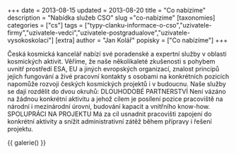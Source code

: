 +++
date = 2013-08-15
updated = 2013-08-20
title = "Co nabízíme"
description = "Nabídka služeb CSO"
slug ="co-nabizime"
[taxonomies]
categories = ["cs"]
tags = ["typy-clanku-informace-o-cso","uzivatele-firmy","uzivatele-vedci","uzivatele-postgradualove","uzivatele-vysokoskolaci"]
[extra]
author = "Jan Kolář"
popisky = ["Co nabízíme"]
+++

Česká kosmická kancelář nabízí své poradenské a expertní služby v oblasti kosmických aktivit. Věříme, že naše několikaleté zkušenosti s pohybem uvnitř prostředí ESA, EU a jiných evropských organizací, znalost principů jejich fungování a živé pracovní kontakty s osobami na konkrétních pozicích napomůže rozvoji českých kosmických projektů i v budoucnu. Naše služby se dají rozdělit do dvou okruhů:  DLOUHODOBÉ PARTNERSTVÍ Není vázáno na žádnou konkrétní aktivitu a jehož cílem je posílení pozice pracoviště na národní i mezinárodní úrovni, budování kapacit a vnitřního know-how.  SPOLUPRÁCI NA PROJEKTU Má za cíl usnadnit pracovišti zapojení do konkrétní aktivity a snížit administrativní zátěž během přípravy i řešení projektu.

{{ galerie() }}
